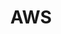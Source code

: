 ---
title: "AWS"
svg: "<svg
			xmlns='http://www.w3.org/2000/svg'
			width='63px'
			height='63px'
			viewBox='0 0 300.7 179.8'
			class='text-white-dark hover:text-primary-light fill-current transition-[opacity_.5s,color_.5s]'
		>
			<path
				fill='currentColor'
				d='M84.7 65.3c0 3.7.4 6.7 1.1 8.9.8 2.2 1.8 4.6 3.2 7.2.5.8.7 1.6.7 2.3 0 1-.6 2-1.9 3l-6.3 4.2c-.9.6-1.8.9-2.6.9-1 0-2-.5-3-1.4-1.4-1.5-2.6-3.1-3.6-4.7-1-1.7-2-3.6-3.1-5.9-7.8 9.2-17.6 13.8-29.4 13.8-8.4 0-15.1-2.4-20-7.2-4.9-4.8-7.4-11.2-7.4-19.2 0-8.5 3-15.4 9.1-20.6s14.2-7.8 24.5-7.8c3.4 0 6.9.3 10.6.8s7.5 1.3 11.5 2.2v-7.3c0-7.6-1.6-12.9-4.7-16-3.2-3.1-8.6-4.6-16.3-4.6-3.5 0-7.1.4-10.8 1.3-3.7.9-7.3 2-10.8 3.4-1.6.7-2.8 1.1-3.5 1.3-.7.2-1.2.3-1.6.3-1.4 0-2.1-1-2.1-3.1v-4.9c0-1.6.2-2.8.7-3.5s1.4-1.4 2.8-2.1c3.5-1.8 7.7-3.3 12.6-4.5C39.3.8 44.5.2 50 .2c11.9 0 20.6 2.7 26.2 8.1 5.5 5.4 8.3 13.6 8.3 24.6v32.4h.2zM44.1 80.5c3.3 0 6.7-.6 10.3-1.8 3.6-1.2 6.8-3.4 9.5-6.4 1.6-1.9 2.8-4 3.4-6.4s1-5.3 1-8.7V53c-2.9-.7-6-1.3-9.2-1.7s-6.3-.6-9.4-.6c-6.7 0-11.6 1.3-14.9 4-3.3 2.7-4.9 6.5-4.9 11.5 0 4.7 1.2 8.2 3.7 10.6 2.4 2.5 5.9 3.7 10.5 3.7zm80.3 10.8c-1.8 0-3-.3-3.8-1-.8-.6-1.5-2-2.1-3.9L95 9.1c-.6-2-.9-3.3-.9-4 0-1.6.8-2.5 2.4-2.5h9.8c1.9 0 3.2.3 3.9 1 .8.6 1.4 2 2 3.9L129 73.7l15.6-66.2c.5-2 1.1-3.3 1.9-3.9.8-.6 2.2-1 4-1h8c1.9 0 3.2.3 4 1 .8.6 1.5 2 1.9 3.9l15.8 67 17.3-67c.6-2 1.3-3.3 2-3.9.8-.6 2.1-1 3.9-1h9.3c1.6 0 2.5.8 2.5 2.5 0 .5-.1 1-.2 1.6-.1.6-.3 1.4-.7 2.5l-24.1 77.3c-.6 2-1.3 3.3-2.1 3.9s-2.1 1-3.8 1h-8.6c-1.9 0-3.2-.3-4-1s-1.5-2-1.9-4l-15.5-64.5-15.4 64.4c-.5 2-1.1 3.3-1.9 4-.8.7-2.2 1-4 1h-8.6zM252.9 94c-5.2 0-10.4-.6-15.4-1.8-5-1.2-8.9-2.5-11.5-4-1.6-.9-2.7-1.9-3.1-2.8-.4-.9-.6-1.9-.6-2.8v-5.1c0-2.1.8-3.1 2.3-3.1.6 0 1.2.1 1.8.3.6.2 1.5.6 2.5 1 3.4 1.5 7.1 2.7 11 3.5 4 .8 7.9 1.2 11.9 1.2 6.3 0 11.2-1.1 14.6-3.3 3.4-2.2 5.2-5.4 5.2-9.5 0-2.8-.9-5.1-2.7-7-1.8-1.9-5.2-3.6-10.1-5.2l-14.5-4.5c-7.3-2.3-12.7-5.7-16-10.2-3.3-4.4-5-9.3-5-14.5 0-4.2.9-7.9 2.7-11.1s4.2-6 7.2-8.2c3-2.3 6.4-4 10.4-5.2S251.8 0 256.2 0c2.2 0 4.5.1 6.7.4 2.3.3 4.4.7 6.5 1.1 2 .5 3.9 1 5.7 1.6 1.8.6 3.2 1.2 4.2 1.8 1.4.8 2.4 1.6 3 2.5.6.8.9 1.9.9 3.3v4.7c0 2.1-.8 3.2-2.3 3.2-.8 0-2.1-.4-3.8-1.2-5.7-2.6-12.1-3.9-19.2-3.9-5.7 0-10.2.9-13.3 2.8s-4.7 4.8-4.7 8.9c0 2.8 1 5.2 3 7.1 2 1.9 5.7 3.8 11 5.5l14.2 4.5c7.2 2.3 12.4 5.5 15.5 9.6s4.6 8.8 4.6 14c0 4.3-.9 8.2-2.6 11.6-1.8 3.4-4.2 6.4-7.3 8.8-3.1 2.5-6.8 4.3-11.1 5.6-4.5 1.4-9.2 2.1-14.3 2.1z'
			></path>
			<path
				fill='currentColor'
				d='M271.8 142.6c-32.9 24.3-80.7 37.2-121.8 37.2-57.6 0-109.5-21.3-148.7-56.7-3.1-2.8-.3-6.6 3.4-4.4 42.4 24.6 94.7 39.5 148.8 39.5 36.5 0 76.6-7.6 113.5-23.2 5.5-2.5 10.2 3.6 4.8 7.6z'
			></path>
			<path
				fill='currentColor'
				d='M285.5 127c-4.2-5.4-27.8-2.6-38.5-1.3-3.2.4-3.7-2.4-.8-4.5 18.8-13.2 49.7-9.4 53.3-5 3.6 4.5-1 35.4-18.6 50.2-2.7 2.3-5.3 1.1-4.1-1.9 4-9.9 12.9-32.2 8.7-37.5z'
			></path>
		</svg>"
radius: 35
category: "Framework"
---